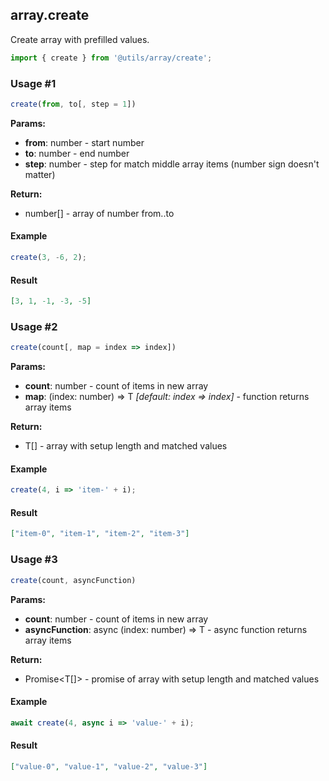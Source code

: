 ## array.create

Create array with prefilled values.

```javascript
import { create } from '@utils/array/create';
```

### Usage #1

```javascript
create(from, to[, step = 1])
```

**Params:**

* **from**: number - start number
* **to**: number - end number
* **step**: number - step for match middle array items (number sign doesn't matter)

**Return:**

* number[] - array of number from..to

#### Example

```javascript
create(3, -6, 2);
```

#### Result

```json
[3, 1, -1, -3, -5]
```

### Usage #2

```javascript
create(count[, map = index => index])
```

**Params:**

* **count**: number - count of items in new array
* **map**: (index: number) => T _[default: index => index]_ - function returns array items

**Return:**

* T[] - array with setup length and matched values

#### Example

```javascript
create(4, i => 'item-' + i);
```

#### Result

```json
["item-0", "item-1", "item-2", "item-3"]
```

### Usage #3

```javascript
create(count, asyncFunction)
```

**Params:**

* **count**: number - count of items in new array
* **asyncFunction**: async (index: number) => T - async function returns array items

**Return:**

* Promise<T[]> - promise of array with setup length and matched values

#### Example

```javascript
await create(4, async i => 'value-' + i);
```

#### Result

```json
["value-0", "value-1", "value-2", "value-3"]
```